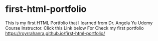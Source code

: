 # first-html-portfolio
This is my first HTML Portfolio that I learned from Dr. Angela Yu Udemy Course Instructor.
Click this Link below For Check my first portfolio
https://royrrahanra.github.io/first-html-portfolio/
